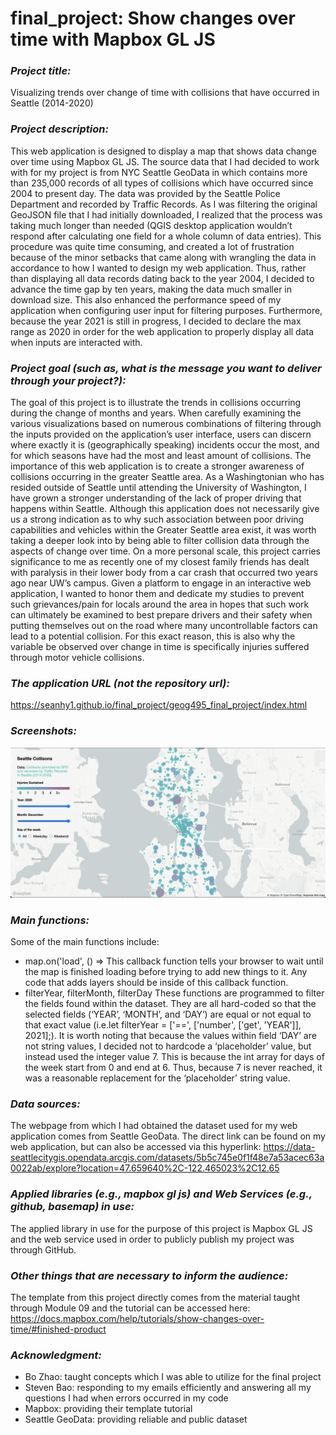 # final_project: Show changes over time with Mapbox GL JS

### ***Project title:***
Visualizing trends over change of time with collisions that have occurred in Seattle (2014-2020)


### ***Project description:***
This web application is designed to display a map that shows data change over time using Mapbox GL JS. The source data that I had decided to work with for my project is from NYC Seattle GeoData in which contains more than 235,000 records of all types of collisions which have occurred since 2004 to present day. The data was provided by the Seattle Police Department and recorded by Traffic Records. As I was filtering the original GeoJSON file that I had initially downloaded, I realized that the process was taking much longer than needed (QGIS desktop application wouldn’t respond after calculating one field for a whole column of data entries). This procedure was quite time consuming, and created a lot of frustration because of the minor setbacks that came along with wrangling the data in accordance to how I wanted to design my web application. Thus, rather than displaying all data records dating back to the year 2004, I decided to advance the time gap by ten years, making the data much smaller in download size. This also enhanced the performance speed of my application when configuring user input for filtering purposes. Furthermore, because the year 2021 is still in progress, I decided to declare the max range as 2020 in order for the web application to properly display all data when inputs are interacted with.

### ***Project goal (such as, what is the message you want to deliver through your project?):***
The goal of this project is to illustrate the trends in collisions occurring during the change of months and years. When carefully examining the various visualizations based on numerous combinations of filtering through the inputs provided on the application’s user interface, users can discern where exactly it is (geographically speaking) incidents occur the most, and for which seasons have had the most and least amount of collisions. The importance of this web application is to create a stronger awareness of collisions occurring in the greater Seattle area. As a Washingtonian who has resided outside of Seattle until attending the University of Washington, I have grown a stronger understanding of the lack of proper driving that happens within Seattle. Although this application does not necessarily give us a strong indication as to why such association between poor driving capabilities and vehicles within the Greater Seattle area exist, it was worth taking a deeper look into by being able to filter collision data through the aspects of change over time. On a more personal scale, this project carries significance to me as recently one of my closest family friends has dealt with paralysis in their lower body from a car crash that occurred two years ago near UW’s campus. Given a platform to engage in an interactive web application, I wanted to honor them and dedicate my studies to prevent such grievances/pain for locals around the area in hopes that such work can ultimately be examined to best prepare drivers and their safety when putting themselves out on the road where many uncontrollable factors can lead to a potential collision. For this exact reason, this is also why the variable be observed over change in time is specifically injuries suffered through motor vehicle collisions.


### ***The application URL (not the repository url):***
https://seanhy1.github.io/final_project/geog495_final_project/index.html

### ***Screenshots:***
![Alt text](/geog495_final_project/assets/seattle_collisions.png?raw=true)

### ***Main functions:***
Some of the main functions include:
- map.on('load', () => 
This callback function tells your browser to wait until the map is finished loading before trying to add new things to it. Any code that adds layers should be inside of this callback function. 
- filterYear, filterMonth, filterDay
These functions are programmed to filter the fields found within the dataset. They are all hard-coded so that the selected fields (‘YEAR’, ‘MONTH’, and ‘DAY’) are equal or not equal to that exact value
(i.e.let filterYear = ['==', ['number', ['get', 'YEAR']], 2021];). It is worth noting that because the values within field ‘DAY’ are not string values, I decided not to hardcode a ‘placeholder’ value, but instead used the integer value 7. This is because the int array for days of the week start from 0 and end at 6. Thus, because 7 is never reached, it was a reasonable replacement for the ‘placeholder’ string value. 

### ***Data sources:***
The webpage from which I had obtained the dataset used for my web application comes from Seattle GeoData. The direct link can be found on my web application, but can also be accessed via this hyperlink: https://data-seattlecitygis.opendata.arcgis.com/datasets/5b5c745e0f1f48e7a53acec63a0022ab/explore?location=47.659640%2C-122.465023%2C12.65

### ***Applied libraries (e.g., mapbox gl js) and Web Services (e.g., github, basemap) in use:***
The applied library in use for the purpose of this project is Mapbox GL JS and the web service used in order to publicly publish my project was through GitHub. 

### ***Other things that are necessary to inform the audience:***
The template from this project directly comes from the material taught through Module 09 and the tutorial can be accessed here: https://docs.mapbox.com/help/tutorials/show-changes-over-time/#finished-product

### ***Acknowledgment:***
- Bo Zhao: taught concepts which I was able to utilize for the final project
- Steven Bao: responding to my emails efficiently and answering all my questions I had when errors occurred in my code
- Mapbox: providing their template tutorial
- Seattle GeoData: providing reliable and public dataset
